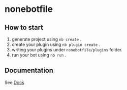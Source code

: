 # nonebotfile

## How to start

1. generate project using `nb create` .
2. create your plugin using `nb plugin create` .
3. writing your plugins under `nonebotfile/plugins` folder.
4. run your bot using `nb run` .

## Documentation

See [Docs](https://v2.nonebot.dev/)
